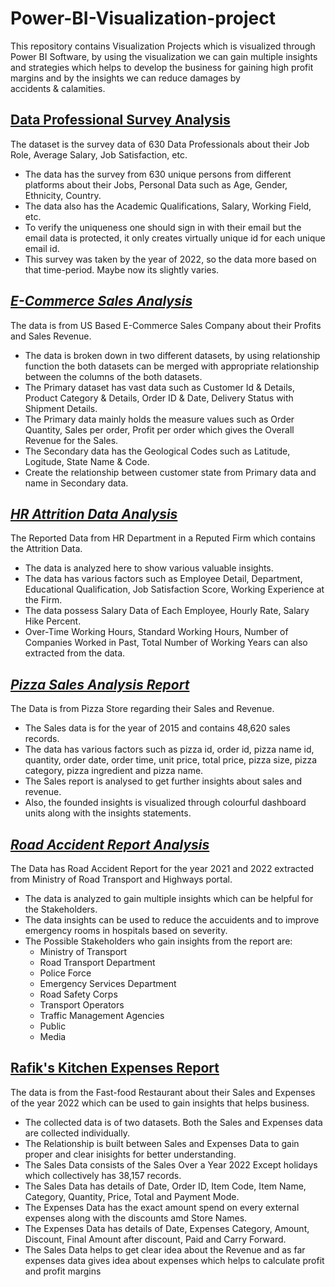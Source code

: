 # Power-BI-Visualization-project
This repository contains Visualization Projects which is visualized through Power BI Software, by using the visualization we can gain multiple insights and strategies which helps to develop the business for gaining high profit margins and by the insights we can reduce damages  by accidents &amp; calamities.

##  [Data Professional Survey Analysis](Data%20Professional%20Survey%20Analysis)
The dataset is the survey data of 630 Data Professionals about their Job Role, Average Salary, Job Satisfaction, etc.
  * The data has the survey from 630 unique persons from different platforms about their Jobs, Personal Data such as Age, Gender, Ethnicity, Country.
  * The data also has the Academic Qualifications, Salary, Working Field, etc.
  * To verify the uniqueness one should sign in with their email but the email data is protected, it only creates virtually unique id for each unique email id.
  * This survey was taken by the year of 2022, so the data more based on that time-period. Maybe now its slightly varies.

## _[E-Commerce Sales Analysis](E-Commerce%20Sales%20Analysis)_
The data is from US Based E-Commerce Sales Company about their Profits and Sales Revenue.
 * The data is broken down in two different datasets, by using relationship function the both datasets can be merged with appropriate relationship between the columns of the both datasets.
 * The Primary dataset has vast data such as Customer Id & Details, Product Category & Details, Order ID & Date, Delivery Status with Shipment Details.
 * The Primary data mainly holds the measure values such as Order Quantity, Sales per order, Profit per order which gives the Overall Revenue for the Sales.
 * The Secondary data has the Geological Codes such as Latitude, Logitude, State Name & Code.
 * Create the relationship between customer state from Primary data and name in Secondary data.

## _[HR Attrition Data Analysis](HR%20Attrition%20Data%20Analysis)_
The Reported Data from HR Department in a Reputed Firm which contains the Attrition Data.
 * The data is analyzed here to show various valuable insights.
 * The data has various factors such as Employee Detail, Department, Educational Qualification, Job Satisfaction Score, Working Experience at the Firm.
 * The data possess Salary Data of Each Employee, Hourly Rate, Salary Hike Percent.
 * Over-Time Working Hours, Standard Working Hours, Number of Companies Worked in Past, Total Number of Working Years can also extracted from the data.

## _[Pizza Sales Analysis Report](Pizza%20Sales%20Analysis%20Report)_
The Data is from Pizza Store regarding their Sales and Revenue.
* The Sales data is for the year of 2015 and contains 48,620 sales records.
* The data has various factors such as pizza id, order id, pizza name id, quantity, order date, order time, unit price, total price, pizza size, pizza category, pizza ingredient and pizza name.
* The Sales report is analysed to get further insights about sales and revenue.
* Also, the founded insights is visualized through colourful dashboard units along with the insights statements.

## _[Road Accident Report Analysis](Road%20Accident%20Report%20Analysis)_
The Data has Road Accident Report for the year 2021 and 2022 extracted from Ministry of Road Transport and Highways portal.
 * The data is analyzed to gain multiple insights which can be helpful for the Stakeholders.
 * The data insights can be used to reduce the accuidents and to improve emergency rooms in hospitals based on severity.
 * The Possible Stakeholders who gain insights from the report are:
   - Ministry of Transport
   - Road Transport Department
   - Police Force
   - Emergency Services Department
   - Road Safety Corps
   - Transport Operators
   - Traffic Management Agencies
   - Public
   - Media
## [Rafik's Kitchen Expenses Report](https://github.com/Balajimohan18/Rafik-s-Kitchen-Data-Analysis/tree/main/Analysis%20Report)
The data is from the Fast-food Restaurant about their Sales and Expenses of the year 2022 which can be used to gain insights that helps business.
- The collected data is of two datasets. Both the Sales and Expenses data are collected individually.
- The Relationship is built between Sales and Expenses Data to gain proper and clear inisights for better understanding.
- The Sales Data consists of the Sales Over a Year 2022 Except holidays which collectively has 38,157 records.
- The Sales Data has details of Date, Order ID, Item Code, Item Name, Category, Quantity, Price, Total and Payment Mode.
- The Expenses Data has the exact amount spend on every external expenses along with the discounts amd Store Names.
- The Expenses Data has details of Date, Expenses Category, Amount, Discount, Final Amount after discount, Paid and Carry Forward.
- The Sales Data helps to get clear idea about the Revenue and as far expenses data gives idea about expenses which helps to calculate profit and profit margins
 
   
